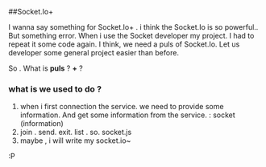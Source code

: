 ##Socket.Io+

I wanna say  something for Socket.Io+ . i think the Socket.Io is so powerful.. But something error. When i use the Socket developer my project. I had to repeat it some code again. I think, we need a puls of Socket.Io. Let us developer some general project easier than before.

So . What is **puls** ? **+** ?

### what is we used to do ? ###

1. when i first connection the service. we need to provide some information. And get some information from the service.  : socket (information)
2. join . send. exit. list . so. socket.js
3. maybe , i will write my socket.io~

:P

